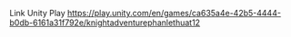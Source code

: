 Link Unity Play
https://play.unity.com/en/games/ca635a4e-42b5-4444-b0db-6161a31f792e/knightadventurephanlethuat12
